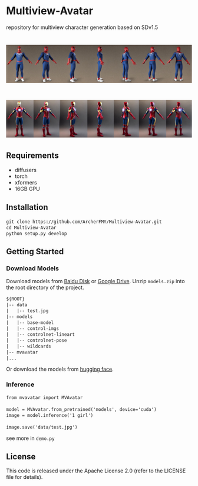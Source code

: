 # Multiview-Avatar
repository for multiview character generation based on SDv1.5

# ![spider man](data/test-spider-man.jpg "spider man")
# ![iron man](data/test-iron-man.jpg "iron man")

## Requirements
- diffusers
- torch
- xformers
- 16GB GPU


## Installation
```
git clone https://github.com/ArcherFMY/Multiview-Avatar.git
cd Multiview-Avatar
python setup.py develop
```

## Getting Started
### Download Models
Download models from [Baidu Disk](https://pan.baidu.com/s/1RPHZitmrKIxwuEYadimo4Q?pwd=xs2i) or [Google Drive](https://drive.google.com/file/d/1_LWfcVNZM4ASiQ2lCgegwooMhdU5Wli7/view?usp=share_link). Unzip `models.zip` into the root directory of the project.
```
${ROOT}  
|-- data  
|   |-- test.jpg
|-- models  
|   |-- base-model
|   |-- control-imgs
|   |-- controlnet-lineart
|   |-- controlnet-pose
|   |-- wildcards
|-- mvavatar
|...
```
Or download the models from [hugging face](https://huggingface.co/Jinlin123/Multiview-Avatar).

### Inference
```
from mvavatar import MVAvatar

model = MVAvatar.from_pretrained('models', device='cuda')
image = model.inference('1 girl')

image.save('data/test.jpg')
```
see more in `demo.py`

## License

This code is released under the Apache License 2.0 (refer to the LICENSE file for details).



